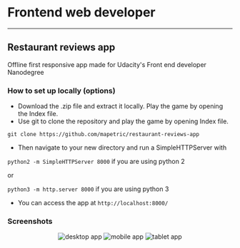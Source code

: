 # Frontend web developer
---


## Restaurant reviews app

Offline first responsive app made for Udacity's Front end developer Nanodegree

### How to set up locally (options)

* Download the .zip file and extract it locally. Play the game by opening the Index file.
* Use git to clone the repository and play the game by opening Index file.

```git clone https://github.com/mapetric/restaurant-reviews-app```

* Then navigate to your new directory and run a SimpleHTTPServer with

```python2 -m SimpleHTTPServer 8000``` if you are using python 2

or

```python3 -m http.server 8000``` if you are using python 3

* You can access the app at
```http://localhost:8000/```

### Screenshots

<div style="text-align:center">
      <img src ="https://snag.gy/Kf2vGB.jpg" alt="desktop app"/>
      <img src ="https://snag.gy/jv23gY.jpg" alt="mobile app"/>
      <img src ="https://snag.gy/QDv5LP.jpg" alt="tablet app"/>
</div>
